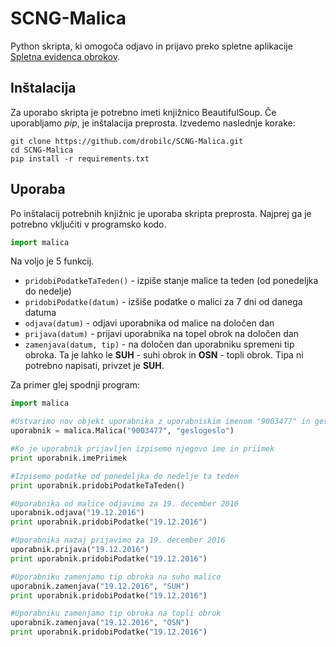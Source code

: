 # SCNG-Malica
Python skripta, ki omogoča odjavo in prijavo preko spletne aplikacije [Spletna evidenca obrokov](http://malica.scng.si/).

## Inštalacija
Za uporabo skripta je potrebno imeti knjižnico BeautifulSoup. Če uporabljamo *pip*, je inštalacija preprosta. Izvedemo naslednje korake:
```
git clone https://github.com/drobilc/SCNG-Malica.git
cd SCNG-Malica
pip install -r requirements.txt
```

## Uporaba
Po inštalacij potrebnih knjižnic je uporaba skripta preprosta. Najprej ga je potrebno vključiti v programsko kodo.
```python
import malica
```

Na voljo je 5 funkcij.
* `pridobiPodatkeTaTeden()` - izpiše stanje malice ta teden (od ponedeljka do nedelje)
* `pridobiPodatke(datum)` - izšiše podatke o malici za 7 dni od danega datuma
* `odjava(datum)` - odjavi uporabnika od malice na določen dan
* `prijava(datum)` - prijavi uporabnika na topel obrok na določen dan
* `zamenjava(datum, tip)` - na določen dan uporabniku spremeni tip obroka. Ta je lahko le **SUH** - suhi obrok in **OSN** - topli obrok. Tipa ni potrebno napisati, privzet je **SUH**.

Za primer glej spodnji program:
```python
import malica

#Ustvarimo nov objekt uporabnika z uporabniskim imenom "9003477" in geslom "geslogeslo"
uporabnik = malica.Malica("9003477", "geslogeslo")

#Ko je uporabnik prijavljen izpisemo njegovo ime in priimek
print uporabnik.imePriimek

#Izpisemo podatke od ponedeljka do nedelje ta teden
print uporabnik.pridobiPodatkeTaTeden()

#Uporabnika od malice odjavimo za 19. december 2016
uporabnik.odjava("19.12.2016")
print uporabnik.pridobiPodatke("19.12.2016")

#Uporabnika nazaj prijavimo za 19. december 2016
uporabnik.prijava("19.12.2016")
print uporabnik.pridobiPodatke("19.12.2016")

#Uporabniku zamenjamo tip obroka na suho malico
uporabnik.zamenjava("19.12.2016", "SUH")
print uporabnik.pridobiPodatke("19.12.2016")

#Uporabniku zamenjamo tip obroka na topli obrok
uporabnik.zamenjava("19.12.2016", "OSN")
print uporabnik.pridobiPodatke("19.12.2016")
```
